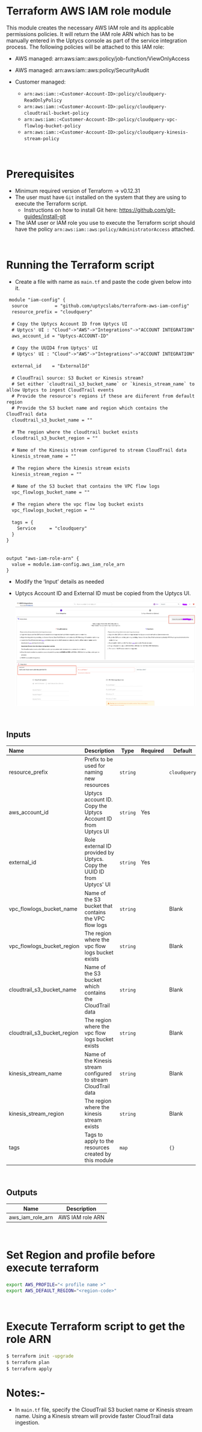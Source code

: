 # Terraform AWS IAM role module

This module creates the necessary AWS IAM role and its applicable permissions policies. It will return the IAM role ARN which has to be manually entered in the Uptycs console as part of the service integration process.
The following policies will be attached to this IAM role:

- AWS managed: arn:aws:iam::aws:policy/job-function/ViewOnlyAccess
- AWS managed: arn:aws:iam::aws:policy/SecurityAudit
- Customer managed:

  - `arn:aws:iam::<Customer-Account-ID>:policy/cloudquery-ReadOnlyPolicy`
  - `arn:aws:iam::<Customer-Account-ID>:policy/cloudquery-cloudtrail-bucket-policy`
  - `arn:aws:iam::<Customer-Account-ID>:policy/cloudquery-vpc-flowlog-bucket-policy`
  - `arn:aws:iam::<Customer-Account-ID>:policy/cloudquery-kinesis-stream-policy`

&nbsp;

# Prerequisites

- Minimum required version of Terraform -> v0.12.31
- The user must have `Git` installed on the system that they are using to execute the Terraform script.
  - Instructions on how to install Git here: https://github.com/git-guides/install-git
- The IAM user or IAM role you use to execute the Terraform script should have the policy  `arn:aws:iam::aws:policy/AdministratorAccess` attached.

&nbsp;

# Running the Terraform script

- Create a file with name as `main.tf` and paste the code given below into it.

```
 module "iam-config" {
  source          = "github.com/uptycslabs/terraform-aws-iam-config"
  resource_prefix = "cloudquery"

  # Copy the Uptycs Account ID from Uptycs UI
  # Uptycs' UI : "Cloud"->"AWS"->"Integrations"->"ACCOUNT INTEGRATION"
  aws_account_id = "Uptycs-ACCOUNT-ID"

  # Copy the UUID4 from Uptycs' UI
  # Uptycs' UI : "Cloud"->"AWS"->"Integrations"->"ACCOUNT INTEGRATION"
  
  external_id    = "ExternalId"

  # CloudTrail source: S3 Bucket or Kinesis stream?
  # Set either `cloudtrail_s3_bucket_name` or `kinesis_stream_name` to allow Uptycs to ingest CloudTrail events
  # Provide the resource's regions if these are diiferent from default region
  # Provide the S3 bucket name and region which contains the CloudTrail data
  cloudtrail_s3_bucket_name = ""

  # The region where the cloudtrail bucket exists
  cloudtrail_s3_bucket_region = ""

  # Name of the Kinesis stream configured to stream CloudTrail data
  kinesis_stream_name = ""

  # The region where the kinesis stream exists
  kinesis_stream_region = ""

  # Name of the S3 bucket that contains the VPC flow logs
  vpc_flowlogs_bucket_name = ""

  # The region where the vpc flow log bucket exists
  vpc_flowlogs_bucket_region = ""

  tags = {
    Service     = "cloudquery"
  }
}


output "aws-iam-role-arn" {
  value = module.iam-config.aws_iam_role_arn
}
```

- Modify the ‘Input’ details as needed
- Uptycs Account ID and External ID must be copied from the Uptycs UI.
  &nbsp;

  ![](assets/uptycs-web.png)

&nbsp;

## Inputs


| Name                        | Description                                                           | Type     | Required | Default      |
| :---------------------------- | ----------------------------------------------------------------------- | ---------- | ---------- | -------------- |
| resource_prefix             | Prefix to be used for naming new resources                            | `string` |          | `cloudquery` |
| aws_account_id              | Uptycs account ID. Copy the Uptycs Account ID from Uptycs UI          | `string` | Yes      |              |
| external_id                 | Role external ID provided by Uptycs. Copy the UUID ID from Uptycs' UI | `string` | Yes      |              |
| vpc_flowlogs_bucket_name    | Name of the S3 bucket that contains the VPC flow logs                 | `string` |          | Blank        |
| vpc_flowlogs_bucket_region  | The region where the vpc flow logs bucket exists                      | `string` |          | Blank        |
| cloudtrail_s3_bucket_name   | Name of the S3 bucket which contains the CloudTrail data              | `string` |          | Blank        |
| cloudtrail_s3_bucket_region | The region where the vpc flow logs bucket exists                      | `string` |          | Blank        |
| kinesis_stream_name         | Name of the Kinesis stream configured to stream CloudTrail data       | `string` |          | Blank        |
| kinesis_stream_region       | The region where the kinesis stream exists                            | `string` |          | Blank        |
| tags                        | Tags to apply to the resources created by this module                 | `map`    |          | `{}`         |

&nbsp;

## Outputs


| Name             | Description      |
| ------------------ | ------------------ |
| aws_iam_role_arn | AWS IAM role ARN |

&nbsp;

# Set Region  and profile before execute terraform

```sh
export AWS_PROFILE="< profile name >"
export AWS_DEFAULT_REGION="<region-code>"
```

&nbsp;

# Execute Terraform script to get the role ARN

```sh
$ terraform init -upgrade
$ terraform plan
$ terraform apply
```

# Notes:-

- In `main.tf` file, specify the CloudTrail S3 bucket name or Kinesis stream name. Using a Kinesis stream will provide faster CloudTrail data ingestion.
